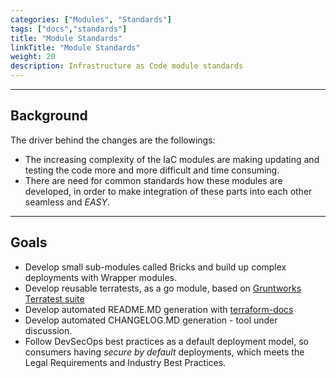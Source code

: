```yaml
---
categories: ["Modules", "Standards"]
tags: ["docs","standards"] 
title: "Module Standards"
linkTitle: "Module Standards"
weight: 20
description: Infrastructure as Code module standards
---
```

<hr>

## Background
The driver behind the changes are the followings:
- The increasing complexity of the IaC modules are making updating and testing the code more and more difficult and time consuming.
- There are need for common standards how these modules are developed, in order to make integration of these parts into each other seamless and _EASY_.
<hr>

## Goals
- Develop small sub-modules called Bricks and build up complex deployments with Wrapper modules.
- Develop reusable terratests, as a go module, based on [Gruntworks Terratest suite](https://terratest.gruntwork.io/)
- Develop automated README.MD generation with [terraform-docs](https://terraform-docs.io/)
- Develop automated CHANGELOG.MD generation - tool under discussion.
- Follow DevSecOps best practices as a default deployment model, so consumers having _secure by default_ deployments, which meets the Legal Requirements and Industry Best Practices.